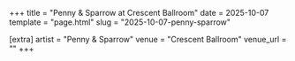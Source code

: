 +++
title = "Penny & Sparrow at Crescent Ballroom"
date = 2025-10-07
template = "page.html"
slug = "2025-10-07-penny-sparrow"

[extra]
artist = "Penny & Sparrow"
venue = "Crescent Ballroom"
venue_url = ""
+++
